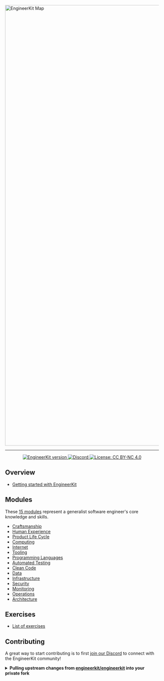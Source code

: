 <a href="https://www.figma.com/file/fKdt0u4FidrjhQRjpXGeFQ/EngineerKit-Map?node-id=585%3A21">
   <img width="1440" alt="EngineerKit Map" src="https://user-images.githubusercontent.com/894178/135173317-075bab86-0fb3-4bc5-97d0-7ea12c6f6297.png">
</a>

<hr />

<p align="center">
   <a aria-label="SDK version" href="https://github.com/engineerkit/engineerkit/tags" target="_blank">
    <img alt="EngineerKit version" src="https://img.shields.io/github/v/tag/engineerkit/engineerkit.svg?style=flat-square&label=Version&labelColor=000000&color=2068F3" />
  </a>
  <a aria-label="Join our Discord" href="https://discord.gg/bDVYvG3Czd" target="_blank">
    <img alt="Discord" src="https://img.shields.io/discord/903472181248421969.svg?style=flat-square&labelColor=000000&color=2068F3&logo=discord&logoColor=FFFFFF&label=" />
  </a>
  <a aria-label="EngineerKit is free to use" href="https://github.com/expo/expo/blob/main/LICENSE" target="_blank">
    <img alt="License: CC BY-NC 4.0" src="https://img.shields.io/badge/CC%20BY%20NC%204.0-success.svg?style=flat-square&labelColor=000&label=License" target="_blank" />
  </a>
</p>

## Overview

- [Getting started with EngineerKit](overview/README.md)

## Modules

These [15 modules](modules/) represent a generalist software engineer's core knowledge and skills.

* [Craftsmanship](modules/craftsmanship.md)
* [Human Experience](modules/human-experience.md)
* [Product Life Cycle](modules/product-life-cycle.md)
* [Computing](modules/computing.md)
* [Internet](modules/internet.md)
* [Tooling](modules/tooling.md)
* [Programming Languages](modules/programming-languages.md)
* [Automated Testing](modules/automated-testing.md)
* [Clean Code](modules/clean-code.md)
* [Data](modules/data.md)
* [Infrastructure](modules/infrastructure.md)
* [Security](modules/security.md)
* [Monitoring](modules/monitoring.md)
* [Operations](modules/operations.md)
* [Architecture](modules/architecture.md)

## Exercises

- [List of exercises](exercises/)

## Contributing

A great way to start contributing is to first [join our Discord](https://discord.gg/bDVYvG3Czd) to connect with the EngineerKit community! 

<details>
   <summary><b>Pulling upstream changes from <a href="https://github.com/engineerkit/engineerkit">engineerkit/engineerkit</a> into your private fork</b></summary><br/>

  While we always promote sharing with the open-source community, some companies might find it necessary to privately fork EngineerKit if they have some software engineering standards they want to keep to themselves. Here's a quick guide on how to do this with EngineerKit:

  - First clone down your private repo
  - To add a new remote to your local repo connected to the `engineerkit/engineerkit` repo, run
    ```
    git remote add public git@github.com:engineerkit/engineerkit.git
    ``` 
  - To create a branch where you'll pull changes into, run
    ```
    git checkout -b add_awesome_new_topics
    ```
  - To pull down changes into your new branch, run
    ```
    git pull public main
    ```
  - Resolve any merge conflicts
  - To push up your changes to your private fork, run
    ```
    git push
    ```
  
</details>
